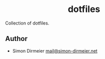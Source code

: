 <h1 align="center"> dotfiles </h1>

Collection of dotfiles.

## Author

* Simon Dirmeier <a href="mailto:mail@simon-dirmeier.net">mail@simon-dirmeier.net</a>
